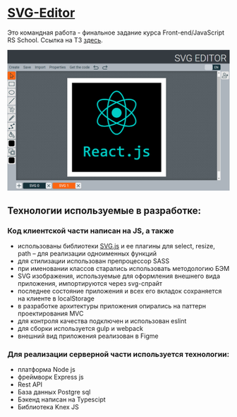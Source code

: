 # [SVG-Editor](https://gtm003.github.io/rsclone/client/build/index.html)

Это командная работа - финальное задание курса Front-end/JavaScript RS School. Ссылка на ТЗ [здесь](https://github.com/rolling-scopes-school/tasks/blob/master/tasks/rsclone/rsclone.md). 

![rsclone](client/source/img/rsclone.png)

## Технологии используемые в разработке:
### Код клиентской части написан на JS, а также
* использованы библиотеки [SVG.js](https://svgjs.dev/docs/3.0/) и ее плагины для select, resize, path – для реализации одноименных функций
* для стилизации использован препроцессор SASS
* при именовании классов старались использовать методологию БЭМ
* SVG изображения, используемые для оформления внешнего вида приложения, импортируются через svg-спрайт
* последнее состояние приложения и всех его вкладок сохраняется на клиенте в localStorage
* в разработке архитектуры приложения опирались на паттерн проектирования MVC 
* для контроля качества подключен и использован eslint 
* для сборки используется gulp и webpack
* внешний вид приложения реализован в Figme


### Для реализации серверной части используется технологии:
* платформа Node js
* фреймворк Express js
* Rest API
* База данных Postgre sql
* Бэкенд написан на Typescipt
* Библиотека Knex JS
